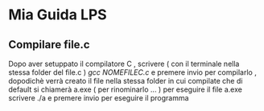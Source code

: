 # Mia Guida LPS
## Compilare file.c
Dopo aver setuppato il compilatore C , scrivere ( con il terminale nella stessa folder del file.c )
_gcc NOMEFILEC.c_
e premere invio per compilarlo , dopodichè verrà creato il file nella stessa folder in cui compilate che di default si chiamerà a.exe
( per rinominarlo ... )
per eseguire il file a.exe scrivere
./a
e premere invio per eseguire il programma
